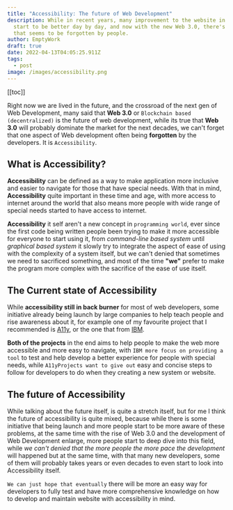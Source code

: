```yaml
---
title: "Accessibility: The future of Web Development"
description: While in recent years, many improvement to the website in general
  start to be better day by day, and now with the new Web 3.0, there's one front
  that seems to be forgotten by people.
author: EmptyWork
draft: true
date: 2022-04-13T04:05:25.911Z
tags:
  - post
image: /images/accessibility.png
---
```


[[toc]]

Right now we are lived in the future, and the crossroad of the next gen of Web Development, many said that **Web 3.0** or `Blockchain based (decentralized)` is the future of web development, while its true that **Web 3.0** will probably dominate the market for the next decades, we can't forget that one aspect of Web development often being **forgotten** by the developers. It is `Accessibility`.

## What is Accessibility?

**Accessibility** can be defined as a way to make application more inclusive and easier to navigate for those that have special needs. With that in mind, **Accessibility** quite important in these time and age, with more access to internet around the world that also means more people with wide range of special needs started to have access to internet.



**Accessibility** it self aren't a new concept in `programming world`, ever since the first code being written people been trying to make it more accessible for everyone to start using it, from _command-line based system_ until _graphical based system_ it slowly try to integrate the aspect of ease of using with the complexity of a system itself, but we can't denied that sometimes we need to sacrificed something, and most of the time **"we"** prefer to make the program more complex with the sacrifice of the ease of use itself.

## The Current state of Accessibility

While **accessibility still in back burner** for most of web developers, some initiative already being launch by large companies to help teach people and rise awareness about it, for example one of my favourite project that I recommended is [A11y](https://www.a11yproject.com/), or the one that from [IBM](https://www.ibm.com/able/).

**Both of the projects** in the end aims to help people to make the web more accessible and more easy to navigate, with `IBM more focus on providing a tool` to test and help develop a better experience for people with special needs, while `A11yProjects want to give out` easy and concise steps to follow for developers to do when they creating a new system or website.

## The future of Accessibility

While talking about the future itself, is quite a stretch itself, but for me I think the future of accessibility is quite mixed, because while there is some initiative that being launch and more people start to be more aware of these problems, at the same time with the rise of Web 3.0 and the development of Web Development enlarge, more people start to deep dive into this field, while *we can't denied that the more people the more pace the development* will happened but at the same time, with that many new developers, some of them will probably takes years or even decades to even start to look into Accessibility itself.

`We can just hope that eventually` there will be more an easy way for developers to fully test and have more comprehensive knowledge on how to develop and maintain website with accessibility in mind.